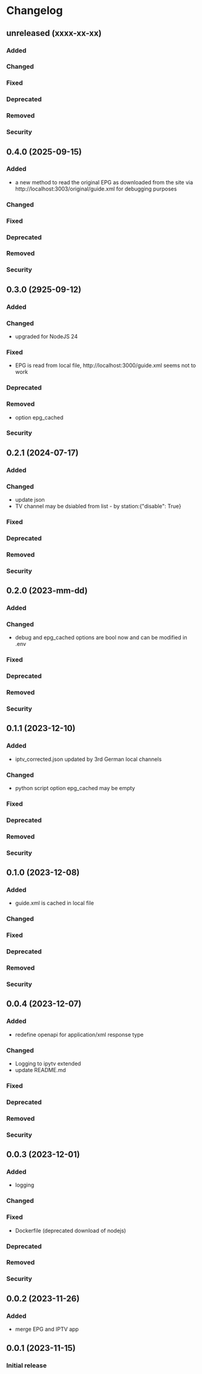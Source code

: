 # Changelog
## unreleased (xxxx-xx-xx)
### Added
### Changed
### Fixed
### Deprecated
### Removed
### Security
## 0.4.0 (2025-09-15)
### Added
- a new method to read the original EPG as downloaded from the site 
via http://localhost:3003/original/guide.xml for debugging purposes
### Changed
### Fixed
### Deprecated
### Removed
### Security
## 0.3.0 (2925-09-12)
### Added
### Changed
- upgraded for NodeJS 24
### Fixed
- EPG is read from local file, http://localhost:3000/guide.xml seems not to work
### Deprecated
### Removed
- option epg_cached
### Security
## 0.2.1 (2024-07-17)
### Added
### Changed
- update json
- TV channel may be dsiabled from list - by station:{"disable": True}
### Fixed
### Deprecated
### Removed
### Security
## 0.2.0 (2023-mm-dd)
### Added
### Changed
- debug and epg_cached options are bool now and can be modified in .env
### Fixed
### Deprecated
### Removed
### Security
## 0.1.1 (2023-12-10)
### Added
- iptv_corrected.json updated by 3rd German local channels 
### Changed
- python script option epg_cached may be empty
### Fixed
### Deprecated
### Removed
### Security
## 0.1.0 (2023-12-08)
### Added
- guide.xml is cached in local file
### Changed
### Fixed
### Deprecated
### Removed
### Security
## 0.0.4 (2023-12-07)
### Added
- redefine openapi for application/xml response type
### Changed
- Logging to ipytv extended
- update README.md
### Fixed
### Deprecated
### Removed
### Security
## 0.0.3 (2023-12-01)
### Added
- logging
### Changed
### Fixed
- Dockerfile (deprecated download of nodejs)
### Deprecated
### Removed
### Security
## 0.0.2 (2023-11-26)
### Added
- merge EPG and IPTV app
## 0.0.1 (2023-11-15)
### Initial release